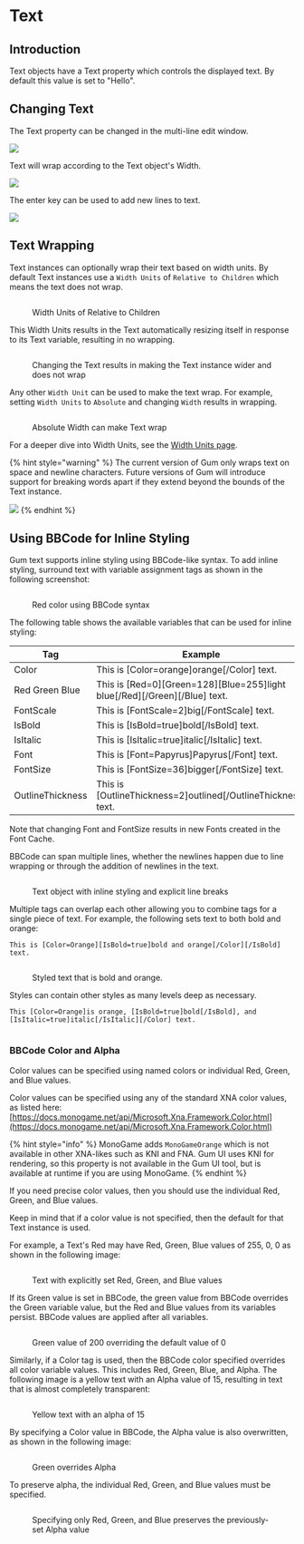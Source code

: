 # Text

## Introduction

Text objects have a Text property which controls the displayed text. By default this value is set to "Hello".

## Changing Text

The Text property can be changed in the multi-line edit window.

![](../../../.gitbook/assets/GumIsAwesome.png)

Text will wrap according to the Text object's Width.

![](<../../../.gitbook/assets/LineWrappingTextGum (1).png>)

The enter key can be used to add new lines to text.

![](<../../../.gitbook/assets/NewlinesGum (1).png>)

## Text Wrapping

Text instances can optionally wrap their text based on width units. By default Text instances use a `Width Units` of `Relative to Children` which means the text does not wrap.

<figure><img src="../../../.gitbook/assets/22_13 34 03.png" alt=""><figcaption><p>Width Units of Relative to Children</p></figcaption></figure>

This Width Units results in the Text automatically resizing itself in response to its Text variable, resulting in no wrapping.

<figure><img src="../../../.gitbook/assets/22_13 38 51.gif" alt=""><figcaption><p>Changing the Text results in making the Text instance wider and does not wrap</p></figcaption></figure>

Any other `Width Unit` can be used to make the text wrap. For example, setting `Width Units` to `Absolute` and changing `Width` results in wrapping.

<figure><img src="../../../.gitbook/assets/22_13 41 57.gif" alt=""><figcaption><p>Absolute Width can make Text wrap</p></figcaption></figure>

For a deeper dive into Width Units, see the [Width Units page](../general-properties/width-units.md).

{% hint style="warning" %}
The current version of Gum only wraps text on space and newline characters. Future versions of Gum will introduce support for breaking words apart if they extend beyond the bounds of the Text instance.

![](<../../../.gitbook/assets/22_13 47 15.png>)
{% endhint %}

## Using BBCode for Inline Styling

Gum text supports inline styling using BBCode-like syntax. To add inline styling, surround text with variable assignment tags as shown in the following screenshot:

<figure><img src="../../../.gitbook/assets/image (2) (1) (1) (1) (1) (1) (1) (1) (1) (1) (1) (1) (1) (1) (1) (1) (1) (1) (1) (1) (1) (1).png" alt=""><figcaption><p>Red color using BBCode syntax</p></figcaption></figure>

The following table shows the available variables that can be used for inline styling:

<table><thead><tr><th width="129">Tag</th><th width="357">Example</th><th>Result</th></tr></thead><tbody><tr><td>Color</td><td>This is [Color=orange]orange[/Color] text.</td><td><img src="../../../.gitbook/assets/ThisIsOrangeText.png" alt="" data-size="original"></td></tr><tr><td>Red Green Blue</td><td>This is [Red=0][Green=128][Blue=255]light blue[/Red][/Green][/Blue] text.</td><td><img src="../../../.gitbook/assets/image (2) (1) (1) (1) (1) (1) (1) (1) (1) (1) (1) (1) (1) (1) (1) (1) (1) (1) (1) (1) (1) (1) (1).png" alt="" data-size="original"></td></tr><tr><td>FontScale</td><td>This is [FontScale=2]big[/FontScale] text.</td><td><img src="../../../.gitbook/assets/image (3) (1) (1) (1) (1) (1) (1) (1) (1).png" alt="" data-size="original"></td></tr><tr><td>IsBold</td><td>This is [IsBold=true]bold[/IsBold] text.</td><td><img src="../../../.gitbook/assets/image (4) (1) (1) (1) (1) (1).png" alt="" data-size="original"></td></tr><tr><td>IsItalic</td><td>This is [IsItalic=true]italic[/IsItalic] text.</td><td><img src="../../../.gitbook/assets/image (6) (1) (1) (1).png" alt="" data-size="original"></td></tr><tr><td>Font</td><td>This is [Font=Papyrus]Papyrus[/Font] text.</td><td><img src="../../../.gitbook/assets/image (7) (1) (1) (1).png" alt="" data-size="original"></td></tr><tr><td>FontSize</td><td>This is [FontSize=36]bigger[/FontSize] text.</td><td><img src="../../../.gitbook/assets/ThisIsBiggerText.png" alt="" data-size="original"></td></tr><tr><td>OutlineThickness</td><td>This is [OutlineThickness=2]outlined[/OutlineThickness] text.</td><td><img src="../../../.gitbook/assets/image (8) (1) (1) (1).png" alt="" data-size="original"></td></tr></tbody></table>

Note that changing Font and FontSize results in new Fonts created in the Font Cache.

BBCode can span multiple lines, whether the newlines happen due to line wrapping or through the addition of newlines in the text.

<figure><img src="../../../.gitbook/assets/MultiLineStyledText.png" alt=""><figcaption><p>Text object with inline styling and explicit line breaks</p></figcaption></figure>

Multiple tags can overlap each other allowing you to combine tags for a single piece of text. For example, the following sets text to both bold and orange:

```bbcode
This is [Color=Orange][IsBold=true]bold and orange[/Color][/IsBold] text.
```

<figure><img src="../../../.gitbook/assets/BoldAndOrangeText.png" alt=""><figcaption><p>Styled text that is bold and orange.</p></figcaption></figure>

Styles can contain other styles as many levels deep as necessary.

```bbcode
This [Color=Orange]is orange, [IsBold=true]bold[/IsBold], and [IsItalic=true]italic[/IsItalic][/Color] text.    
```

<figure><img src="../../../.gitbook/assets/image (2) (1) (1) (1) (1) (1) (1) (1) (1) (1) (1) (1) (1) (1) (1) (1) (1) (1) (1) (1) (1).png" alt=""><figcaption></figcaption></figure>

### BBCode Color and Alpha

Color values can be specified using named colors or individual Red, Green, and Blue values.

Color values can be specified using any of the standard XNA color values, as listed here: [https://docs.monogame.net/api/Microsoft.Xna.Framework.Color.html](https://docs.monogame.net/api/Microsoft.Xna.Framework.Color.html)

{% hint style="info" %}
MonoGame adds `MonoGameOrange` which is not available in other XNA-likes such as KNI and FNA. Gum UI uses KNI for rendering, so this property is not available in the Gum UI tool, but is available at runtime if you are using MonoGame.
{% endhint %}

If you need precise color values, then you should use the individual Red, Green, and Blue values.

Keep in mind that if a color value is not specified, then the default for that Text instance is used.&#x20;

For example, a Text's Red may have Red, Green, Blue values of 255, 0, 0 as shown in the following image:

<figure><img src="../../../.gitbook/assets/17_06 39 50.png" alt=""><figcaption><p>Text with explicitly set Red, Green, and Blue values</p></figcaption></figure>

If its Green value is set in BBCode, the green value from BBCode overrides the Green variable value, but the Red and Blue values from its variables persist. BBCode values are applied after all variables.

<figure><img src="../../../.gitbook/assets/17_06 41 38.png" alt=""><figcaption><p>Green value of 200 overriding the default value of 0</p></figcaption></figure>

Similarly, if a Color tag is used, then the BBCode color specified overrides all color variable values. This includes Red, Green, Blue, and Alpha. The following image is a yellow text with an Alpha value of 15, resulting in text that is almost completely transparent:

<figure><img src="../../../.gitbook/assets/17_06 45 00.png" alt=""><figcaption><p>Yellow text with an alpha of 15</p></figcaption></figure>

By specifying a Color value in BBCode, the Alpha value is also overwritten, as shown in the following image:

<figure><img src="../../../.gitbook/assets/17_06 46 18.png" alt=""><figcaption><p>Green overrides Alpha</p></figcaption></figure>

To preserve alpha, the individual Red, Green, and Blue values must be specified.

<figure><img src="../../../.gitbook/assets/17_06 48 13.png" alt=""><figcaption><p>Specifying only Red, Green, and Blue preserves the previously-set Alpha value</p></figcaption></figure>
